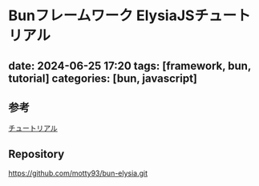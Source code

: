 Bunフレームワーク ElysiaJSチュートリアル
==========
date: 2024-06-25 17:20
tags: [framework, bun, tutorial]
categories: [bun, javascript]
----------

## 参考
[チュートリアル](https://azukiazusa.dev/blog/elysiajs-tutorial/)

## Repository
https://github.com/motty93/bun-elysia.git
